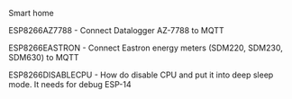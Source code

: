 
Smart home

ESP8266AZ7788 - Connect Datalogger AZ-7788 to MQTT

ESP8266EASTRON - Connect Eastron energy meters (SDM220, SDM230, SDM630) to MQTT

ESP8266DISABLECPU - How do disable CPU and put it into deep sleep mode. It needs for debug ESP-14

